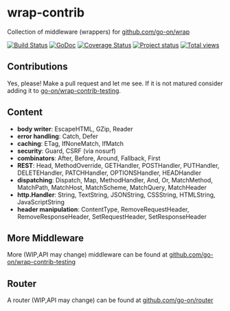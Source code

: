 wrap-contrib
============

Collection of middleware (wrappers) for [github.com/go-on/wrap](http://github.com/go-on/wrap)

[![Build Status](https://secure.travis-ci.org/go-on/wrap-contrib.png)](http://travis-ci.org/go-on/wrap-contrib) [![GoDoc](https://godoc.org/github.com/go-on/wrap-contrib?status.png)](https://godoc.org/github.com/go-on/wrap-contrib) [![Coverage Status](https://img.shields.io/coveralls/go-on/wrap-contrib.svg)](https://coveralls.io/r/go-on/wrap-contrib?branch=master) [![Project status](http://img.shields.io/status/stable.png?color=green)](#) [![Total views](https://sourcegraph.com/api/repos/github.com/go-on/wrap-contrib/counters/views.png)](https://sourcegraph.com/github.com/go-on/wrap-contrib)

Contributions
-------------

Yes, please! Make a pull request and let me see. If it is not matured consider adding it to [go-on/wrap-contrib-testing](http://github.com/go-on/wrap-contrib-testing).

Content
-------

- **body writer**: EscapeHTML, GZip, Reader
- **error handling**: Catch, Defer
- **caching**: ETag, IfNoneMatch, IfMatch
- **security**: Guard, CSRF (via nosurf)
- **combinators**: After, Before, Around, Fallback, First
- **REST**: Head, MethodOverride, GETHandler, POSTHandler, PUTHandler, DELETEHandler, PATCHHandler, OPTIONSHandler, HEADHandler
- **dispatching**: Dispatch, Map, MethodHandler, And, Or, MatchMethod, MatchPath, MatchHost, MatchScheme, MatchQuery, MatchHeader
- **http.Handler**: String, TextString, JSONString, CSSString, HTMLString, JavaScriptString
- **header manipulation**: ContentType, RemoveRequestHeader, RemoveResponseHeader, SetRequestHeader, SetResponseHeader


More Middleware
---------------

More (WIP,API may change) middleware can be found at [github.com/go-on/wrap-contrib-testing](https://github.com/go-on/wrap-contrib-testing)


Router
------

A router (WIP,API may change) can be found at [github.com/go-on/router](https://github.com/go-on/router)
